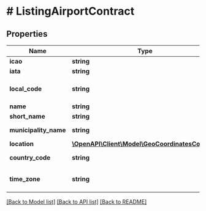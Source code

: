 # # ListingAirportContract

## Properties

Name | Type | Description | Notes
------------ | ------------- | ------------- | -------------
**icao** | **string** | ICAO code of the airport | [optional]
**iata** | **string** | IATA code of the airport | [optional]
**local_code** | **string** | Code of the airport within the local or national codification system | [optional]
**name** | **string** | Name of the airport |
**short_name** | **string** | Shortened name of the airport | [optional]
**municipality_name** | **string** | Name of the municipality this airport belongs to | [optional]
**location** | [**\OpenAPI\Client\Model\GeoCoordinatesContract**](GeoCoordinatesContract.md) | Location of the airport | [optional]
**country_code** | **string** | Two-letter country code of the airport | [optional]
**time_zone** | **string** | Time zone of the airport in Olson format (e.g. \&quot;Europe/Amsterdam\&quot;) | [optional]

[[Back to Model list]](../../README.md#models) [[Back to API list]](../../README.md#endpoints) [[Back to README]](../../README.md)
